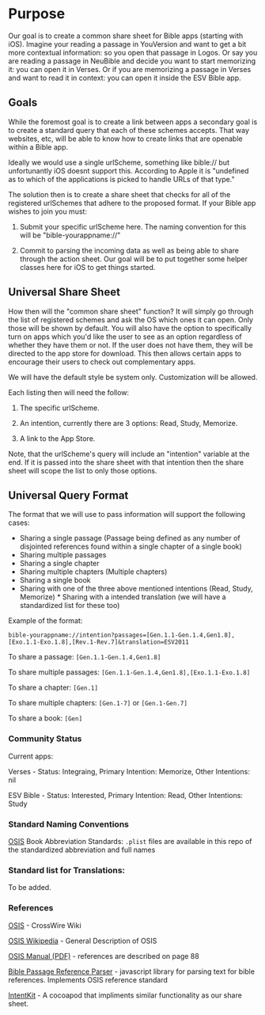 # Purpose
Our goal is to create a common share sheet for Bible apps (starting with iOS). Imagine your reading a passage in YouVersion and want to get a bit more contextual information: so you open that passage in Logos. Or say you are reading a passage in NeuBible and decide you want to start memorizing it: you can open it in Verses. Or if you are memorizing a passage in Verses and want to read it in context: you can open it inside the ESV Bible app.

## Goals
While the foremost goal is to create a link between apps a secondary goal is to create a standard query that each of these schemes accepts. That way websites, etc, will be able to know how to create links that are openable within a Bible app.

Ideally we would use a single urlScheme, something like bible:// but unfortunantly iOS doesnt support this. According to Apple it is "undefined as to which of the applications is picked to handle URLs of that type."

The solution then is to create a share sheet that checks for all of the registered urlSchemes that adhere to the proposed format. If your Bible app wishes to join you must:

1) Submit your specific urlScheme here. The naming convention for this will be "bible-yourappname://"

2) Commit to parsing the incoming data as well as being able to share through the action sheet. Our goal will be to put together some helper classes here for iOS to get things started.

## Universal Share Sheet

How then will the "common share sheet" function? It will simply go through the list of registered schemes and ask the OS which ones it can open. Only those will be shown by default. You will also have the option to specifically turn on apps which you'd like the user to see as an option regardless of whether they have them or not. If the user does not have them, they will be directed to the app store for download. This then allows certain apps to encourage their users to check out complementary apps.

We will have the default style be system only. Customization will be allowed.

Each listing then will need the follow:

1) The specific urlScheme.

2) An intention, currently there are 3 options: Read, Study, Memorize.

3) A link to the App Store.

Note, that the urlScheme's query will include an "intention" variable at the end. If it is passed into the share sheet with that intention then the share sheet will scope the list to only those options.

## Universal Query Format

The format that we will use to pass information will support the following cases:

* Sharing a single passage (Passage being defined as any number of disjointed references found within a single chapter of a single book)
* Sharing multiple passages
* Sharing a single chapter
* Sharing multiple chapters (Multiple chapters)
* Sharing a single book
* Sharing with one of the three above mentioned intentions (Read, Study, Memorize)
* Sharing with a intended translation (we will have a standardized list for these too)

Example of the format:

`bible-yourappname://intention?passages=[Gen.1.1-Gen.1.4,Gen1.8],[Exo.1.1-Exo.1.8],[Rev.1-Rev.7]&translation=ESV2011`

To share a passage:
`[Gen.1.1-Gen.1.4,Gen1.8]`

To share multiple passages:
`[Gen.1.1-Gen.1.4,Gen1.8],[Exo.1.1-Exo.1.8]`

To share a chapter:
`[Gen.1]`

To share multiple chapters:
`[Gen.1-7]` or `[Gen.1-Gen.7]`

To share a book:
`[Gen]`

### Community Status

Current apps:

Verses - Status: Integraing, Primary Intention: Memorize, Other Intentions: nil

ESV Bible - Status: Interested, Primary Intention: Read, Other Intentions: Study

### Standard Naming Conventions

[OSIS](http://www.crosswire.org/wiki/OSIS_Book_Abbreviations) Book Abbreviation Standards:
`.plist` files are available in this repo of the standardized abbreviation and full names 

### Standard list for Translations:

To be added.

### References
[OSIS](http://www.crosswire.org/wiki/OSIS_Book_Abbreviations) - CrossWire Wiki

[OSIS Wikipedia](http://en.wikipedia.org/wiki/Open_Scripture_Information_Standard) - General Description of OSIS

[OSIS Manual (PDF)](http://img.forministry.com/7/7B/7BB51FB8-84B3-4FF3-939ED473FA90A632/DOC/OSIS2_1UserManual_06March2006_-_with_O'Donnell_edits.PDF) - references are described on page 88

[Bible Passage Reference Parser](https://github.com/openbibleinfo/Bible-Passage-Reference-Parser) - javascript library for parsing text for bible references. Implements OSIS reference standard

[IntentKit](https://github.com/intentkit/IntentKit) - A cocoapod that impliments similar functionality as our share sheet.
